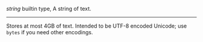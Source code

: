 *string* builtin type, A string of text.

---
Stores at most 4GB of text. Intended to be UTF-8 encoded Unicode; use `bytes` if you need other encodings.

